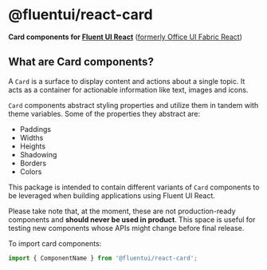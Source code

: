 # @fluentui/react-card

**Card components for [Fluent UI React](https://developer.microsoft.com/en-us/fluentui)**
([formerly Office UI Fabric React](https://developer.microsoft.com/en-us/office/blogs/ui-fabric-is-evolving-into-fluent-ui/))

## What are Card components?

A `Card` is a surface to display content and actions about a single topic. It acts as a container for actionable information like text, images and icons.

`Card` components abstract styling properties and utilize them in tandem with theme variables. Some of the properties they abstract are:

- Paddings
- Widths
- Heights
- Shadowing
- Borders
- Colors

This package is intended to contain different variants of `Card` components to be leveraged when building applications using Fluent UI React.

Please take note that, at the moment, these are not production-ready components and **should never be used in product**. This space is useful for testing new components whose APIs might change before final release.

To import card components:

```js
import { ComponentName } from '@fluentui/react-card';
```
